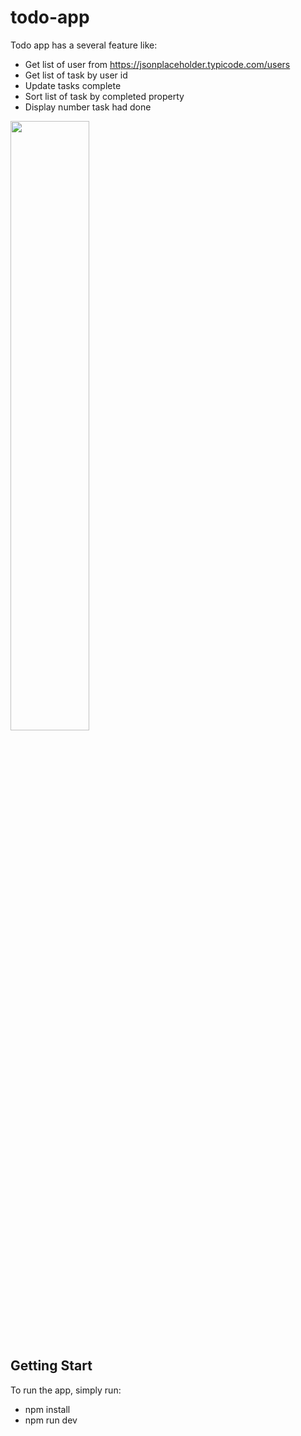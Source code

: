 # todo-app
Todo app has a several feature like:
- Get list of user from https://jsonplaceholder.typicode.com/users
- Get list of task by user id
- Update tasks complete
- Sort list of task by completed property
- Display number task had done

<img src="https://user-images.githubusercontent.com/101312630/234788051-c439efac-8ee5-4ce0-8b59-2b2a8d72957d.png" width="50%" height="50%">

## Getting Start
To run the app, simply run:
- npm install
- npm run dev

